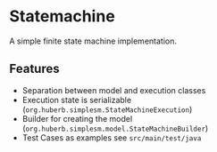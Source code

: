 # Statemachine

A simple finite state machine implementation.

## Features

* Separation between model and execution classes
* Execution state is serializable (`org.huberb.simplesm.StateMachineExecution`)
* Builder for creating the model (`org.huberb.simplesm.model.StateMachineBuilder`)
* Test Cases as examples see `src/main/test/java`

